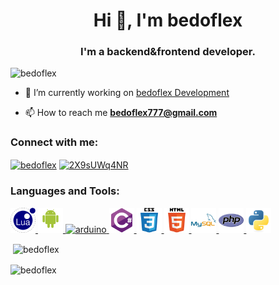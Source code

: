 <h1 align="center">Hi 👋, I'm bedoflex</h1>
<h3 align="center">I'm a backend&frontend developer.</h3>

<p align="left"> <img src="https://komarev.com/ghpvc/?username=bedoflex&label=Profile%20views&color=0e75b6&style=flat"
        alt="bedoflex" /> </p>

- 🔭 I’m currently working on [bedoflex Development](https://discord.gg/2X9sUWq4NR)

- 📫 How to reach me **bedoflex777@gmail.com**

<h3 align="left">Connect with me:</h3>
<p align="left">
    <a href="https://www.youtube.com/channel/UCU-LM6jYDoFRHL8WFzPp_-g" target="blank"><img align="center"
            src="https://raw.githubusercontent.com/rahuldkjain/github-profile-readme-generator/master/src/images/icons/Social/youtube.svg"
            alt="bedoflex" height="30" width="40" /></a>
    <a href="https://discord.gg/2X9sUWq4NR" target="blank"><img align="center"
            src="https://raw.githubusercontent.com/rahuldkjain/github-profile-readme-generator/master/src/images/icons/Social/discord.svg"
            alt="2X9sUWq4NR" height="30" width="40" /></a>
</p>

<h3 align="left">Languages and Tools:</h3>
<p align="left"> 
    <a href="https://www.lua.org" target="_blank" rel="noreferrer">
        <img src="https://raw.githubusercontent.com/devicons/devicon/master/icons/lua/lua-original.svg" alt="lua"
            width="40" height="40" />
    </a>
        <a href="https://developer.android.com" target="_blank" rel="noreferrer"> <img
            src="https://raw.githubusercontent.com/devicons/devicon/master/icons/android/android-original-wordmark.svg"
            alt="android" width="40" height="40" /> </a> <a href="https://www.arduino.cc/" target="_blank"
        rel="noreferrer"> <img src="https://cdn.worldvectorlogo.com/logos/arduino-1.svg" alt="arduino" width="40"
            height="40" /> </a> <a href="https://www.w3schools.com/cs/" target="_blank" rel="noreferrer"> <img
            src="https://raw.githubusercontent.com/devicons/devicon/master/icons/csharp/csharp-original.svg"
            alt="csharp" width="40" height="40" /> </a> <a href="https://www.w3schools.com/css/" target="_blank"
        rel="noreferrer"> <img
            src="https://raw.githubusercontent.com/devicons/devicon/master/icons/css3/css3-original-wordmark.svg"
            alt="css3" width="40" height="40" /> </a> <a href="https://www.w3.org/html/" target="_blank"
        rel="noreferrer"> <img
            src="https://raw.githubusercontent.com/devicons/devicon/master/icons/html5/html5-original-wordmark.svg"
            alt="html5" width="40" height="40" /> </a> <a href="https://www.mysql.com/" target="_blank"
        rel="noreferrer"> <img
            src="https://raw.githubusercontent.com/devicons/devicon/master/icons/mysql/mysql-original-wordmark.svg"
            alt="mysql" width="40" height="40" /> </a> <a href="https://www.php.net" target="_blank" rel="noreferrer">
        <img src="https://raw.githubusercontent.com/devicons/devicon/master/icons/php/php-original.svg" alt="php"
            width="40" height="40" /> </a> <a href="https://www.python.org" target="_blank" rel="noreferrer"> <img
            src="https://raw.githubusercontent.com/devicons/devicon/master/icons/python/python-original.svg"
            alt="python" width="40" height="40" /> </a> 
        </p>

<p>&nbsp;<img align="center"
        src="https://github-readme-stats.vercel.app/api?username=bedoflex&show_icons=true&locale=en" alt="bedoflex" />
</p>

<p><img align="center" src="https://github-readme-streak-stats.herokuapp.com/?user=bedoflex&" alt="bedoflex" /></p>
